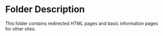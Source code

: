 # Folder Description
This folder contains redirected HTML pages and basic information pages for other sites.